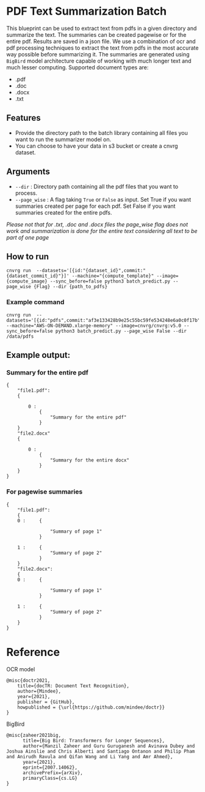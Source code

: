 # PDF Text Summarization Batch

This blueprint can be used to extract text from pdfs in a given directory and summarize the text. The summaries can be created pagewise or for the entire pdf. Results are saved in  a json file. We use a combination of ocr and pdf processing techniques to extract the text from pdfs in the most accurate way possible before summarizing it. The summaries are generated using `BigBird` model architecture capable of working with much longer text and much lesser computing. Supported document types are:

- .pdf
- .doc
- .docx
- .txt

## Features

- Provide the directory path to the batch library containing all files you want to run the summarizer model on.
- You can choose to have your data in s3 bucket or create a cnvrg dataset. 

## Arguments

- `--dir` : Directory path containing all the pdf files that you want to process.
- `--page_wise` : A flag taking `True` or `False` as input. Set True if you want summaries created per page for each pdf. Set False if you want summaries created for the entire pdfs.

*Please not that for .txt, .doc and .docx files the page_wise flag does not work and summarization is done for the entire text considering all text to be part of one page*

## How to run
```
cnvrg run  --datasets='[{id:"{dataset_id}",commit:"{dataset_commit_id}"}]' --machine="{compute_template}" --image={compute_image} --sync_before=false python3 batch_predict.py --page_wise {Flag} --dir {path_to_pdfs}
```

### Example command

```
cnvrg run  --datasets='[{id:"pdfs",commit:"af3e133428b9e25c55bc59fe534248e6a0c0f17b"}]' --machine="AWS-ON-DEMAND.xlarge-memory" --image=cnvrg/cnvrg:v5.0 --sync_before=false python3 batch_predict.py --page_wise False --dir /data/pdfs
```
  
## Example output:

### Summary for the entire pdf

```
{
    "file1.pdf":
    {

        0 :
            {
                "Summary for the entire pdf"
            }
    }
    "file2.docx"
    {

        0 :
            {
                "Summary for the entire docx"
            }
    }
}
```

### For pagewise summaries

```
{
    "file1.pdf":
    {
    0 :     {
        
                "Summary of page 1"
            }

    1 :     {
                "Summary of page 2"
            }
    }
    "file2.docx":
    {
    0 :     {
        
                "Summary of page 1"
            }

    1 :     {
                "Summary of page 2"
            }
    }
}

```
# Reference
OCR model

```
@misc{doctr2021,
    title={docTR: Document Text Recognition},
    author={Mindee},
    year={2021},
    publisher = {GitHub},
    howpublished = {\url{https://github.com/mindee/doctr}}
}
```

BigBird
```
@misc{zaheer2021big,
      title={Big Bird: Transformers for Longer Sequences}, 
      author={Manzil Zaheer and Guru Guruganesh and Avinava Dubey and Joshua Ainslie and Chris Alberti and Santiago Ontanon and Philip Pham and Anirudh Ravula and Qifan Wang and Li Yang and Amr Ahmed},
      year={2021},
      eprint={2007.14062},
      archivePrefix={arXiv},
      primaryClass={cs.LG}
}
```